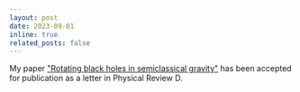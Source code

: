 ```yaml
---
layout: post
date: 2023-09-01
inline: true
related_posts: false
---
```


My paper ["Rotating black holes in semiclassical gravity"](https://arxiv.org/abs/2305.10382) has been accepted for publication as a letter in Physical Review D.